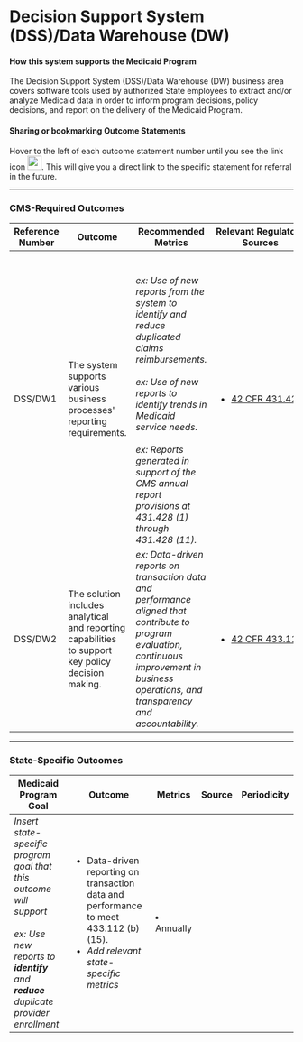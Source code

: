 # Decision Support System (DSS)/Data Warehouse (DW) 
#### How this system supports the Medicaid Program 
The Decision Support System (DSS)/Data Warehouse (DW) business area covers software tools used by authorized State employees to extract and/or analyze Medicaid data in order to inform program decisions, policy decisions, and report on the delivery of the Medicaid Program. 

#### Sharing or bookmarking Outcome Statements 
Hover to the left of each outcome statement number until you see the link icon <img src="https://user-images.githubusercontent.com/34281281/122820827-48508d80-d299-11eb-9aa5-a11090d24814.png" width="25" height="25">. This will give you a direct link to the specific statement for referral in the future. 


---
### CMS-Required Outcomes

| **Reference Number** | **Outcome** | **Recommended Metrics** | **Relevant&nbsp;Regulatory Sources** | **Recommended Periodicity** |
| --- | --- | --- | --- | --- |
| DSS/DW1 | The system supports various business processes' reporting requirements. | <br><br>*ex: Use of new reports from the system to identify and reduce duplicated claims reimbursements.*<br><br>*ex: Use of new reports to identify trends in Medicaid service needs.* <br><br>*ex: Reports generated in support of the CMS annual report provisions at 431.428 (1) through 431.428 (11).* | <ul><li>[42 CFR 431.428](https://www.ecfr.gov/cgi-bin/text-idx?node=pt42.1.431#se42.4.431_1428)</li> | Annual |
| DSS/DW2 | The solution includes analytical and reporting capabilities to support key policy decision making. | *ex: Data-driven reports on transaction data and performance aligned that contribute to program evaluation, continuous improvement in business operations, and transparency and accountability.* | <ul><li>[42 CFR 433.112](https://www.ecfr.gov/cgi-bin/text-idx?SID=ef8f373b0a5f537ffdb7514df38b51fe&node=pt42.4.433&rgn=div5#se42.4.433_1112)</li></ul> | Annual |

---
### State-Specific Outcomes
  
| Medicaid Program Goal | **Outcome** | **Metrics** | **Source** | **Periodicity** |
| --- | --- | --- | --- | --- |
| *Insert state-specific program goal that this outcome will support* <br><br>*ex: Use new reports to **identify** and **reduce** duplicate provider enrollment* |  <ul><li> Data-driven reporting on transaction data and performance to meet 433.112 (b) (15). </li><li> *Add relevant state-specific metrics* </li></ul> | <li> Annually </li> |
